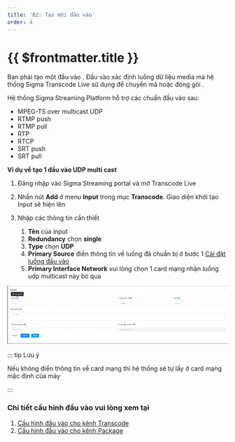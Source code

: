 ```yaml
---
title: 'B2: Tạo mới đầu vào'
order: 4
---
```


# {{ $frontmatter.title }}

Bạn phải tạo một đầu vào \. Đầu vào xác định luồng dữ liệu media mà hệ thống Sigma Transcode Live sử dụng để chuyển mã hoặc đóng gói \.

Hệ thống Sigma Streaming Platform hỗ trợ các chuẩn đầu vào sau: 
- MPEG-TS over multicast UDP
- RTMP push
- RTMP pull
- RTP 
- RTCP 
- SRT push
- SRT pull 

**Ví dụ về tạo 1 đầu vào UDP multi cast**

1. Đăng nhập vào Sigma Streaming portal và mở Transcode Live

2. Nhấn nút **Add** ở menu **Input** trong mục **Transcode**. Giao diện khởi tạo Input sẽ hiện lên

3. Nhập các thông tin cần thiết
   1. **Tên** của input 
   2. **Redundancy** chọn **single**
   3. **Type** chọn **UDP**
   4. **Primary Source** điền thông tin về luồng đã chuẩn bị ở bước 1 [Cài đặt luồng đầu vào](03-getting-started-step1.md)
   5. **Primary Interface Network** vui lòng chọn 1 card mạng nhận luồng udp multicast này bỏ qua 


![Tạo Input](../images/um-create-input.png)

::: tip Lưu ý

Nếu không điền thông tin về card mạng thì hệ thống sẽ tự lấy ở card mạng mặc định của máy 

:::

### Chi tiết cấu hình đầu vào vui lòng xem tại

1. [Cấu hình đầu vào cho kênh Transcode](../05-resource-input/01-transcode-input.md)
2. [Cấu hình đầu vào cho kênh Package](../05-resource-input/02-package-input.md)